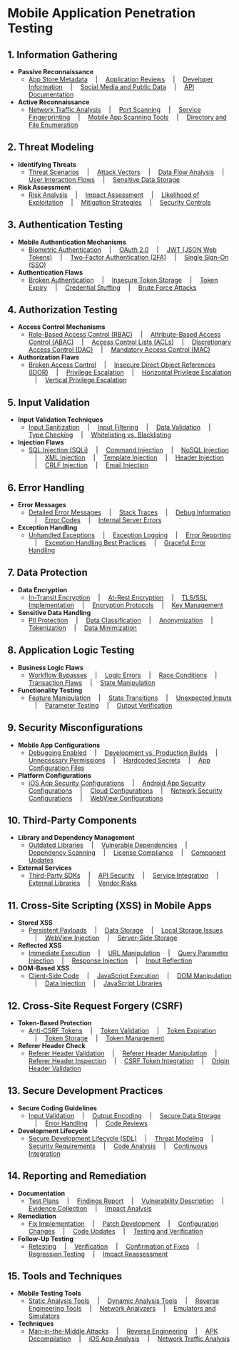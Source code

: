 # Mobile Application Penetration Testing

## 1. Information Gathering

- **Passive Reconnaissance**
  - [App Store Metadata](#) &emsp;|&emsp; [Application Reviews](#) &emsp;|&emsp; [Developer Information](#) &emsp;|&emsp; [Social Media and Public Data](#) &emsp;|&emsp; [API Documentation](#)
- **Active Reconnaissance**
  - [Network Traffic Analysis](#) &emsp;|&emsp; [Port Scanning](#) &emsp;|&emsp; [Service Fingerprinting](#) &emsp;|&emsp; [Mobile App Scanning Tools](#) &emsp;|&emsp; [Directory and File Enumeration](#)

## 2. Threat Modeling

- **Identifying Threats**
  - [Threat Scenarios](#) &emsp;|&emsp; [Attack Vectors](#) &emsp;|&emsp; [Data Flow Analysis](#) &emsp;|&emsp; [User Interaction Flows](#) &emsp;|&emsp; [Sensitive Data Storage](#)
- **Risk Assessment**
  - [Risk Analysis](#) &emsp;|&emsp; [Impact Assessment](#) &emsp;|&emsp; [Likelihood of Exploitation](#) &emsp;|&emsp; [Mitigation Strategies](#) &emsp;|&emsp; [Security Controls](#)

## 3. Authentication Testing

- **Mobile Authentication Mechanisms**
  - [Biometric Authentication](#) &emsp;|&emsp; [OAuth 2.0](#) &emsp;|&emsp; [JWT (JSON Web Tokens)](#) &emsp;|&emsp; [Two-Factor Authentication (2FA)](#) &emsp;|&emsp; [Single Sign-On (SSO)](#)
- **Authentication Flaws**
  - [Broken Authentication](#) &emsp;|&emsp; [Insecure Token Storage](#) &emsp;|&emsp; [Token Expiry](#) &emsp;|&emsp; [Credential Stuffing](#) &emsp;|&emsp; [Brute Force Attacks](#)

## 4. Authorization Testing

- **Access Control Mechanisms**
  - [Role-Based Access Control (RBAC)](#) &emsp;|&emsp; [Attribute-Based Access Control (ABAC)](#) &emsp;|&emsp; [Access Control Lists (ACLs)](#) &emsp;|&emsp; [Discretionary Access Control (DAC)](#) &emsp;|&emsp; [Mandatory Access Control (MAC)](#)
- **Authorization Flaws**
  - [Broken Access Control](#) &emsp;|&emsp; [Insecure Direct Object References (IDOR)](#) &emsp;|&emsp; [Privilege Escalation](#) &emsp;|&emsp; [Horizontal Privilege Escalation](#) &emsp;|&emsp; [Vertical Privilege Escalation](#)

## 5. Input Validation

- **Input Validation Techniques**
  - [Input Sanitization](#) &emsp;|&emsp; [Input Filtering](#) &emsp;|&emsp; [Data Validation](#) &emsp;|&emsp; [Type Checking](#) &emsp;|&emsp; [Whitelisting vs. Blacklisting](#)
- **Injection Flaws**
  - [SQL Injection (SQLi)](#) &emsp;|&emsp; [Command Injection](#) &emsp;|&emsp; [NoSQL Injection](#) &emsp;|&emsp; [XML Injection](#) &emsp;|&emsp; [Template Injection](#) &emsp;|&emsp; [Header Injection](#) &emsp;|&emsp; [CRLF Injection](#) &emsp;|&emsp; [Email Injection](#)

## 6. Error Handling

- **Error Messages**
  - [Detailed Error Messages](#) &emsp;|&emsp; [Stack Traces](#) &emsp;|&emsp; [Debug Information](#) &emsp;|&emsp; [Error Codes](#) &emsp;|&emsp; [Internal Server Errors](#)
- **Exception Handling**
  - [Unhandled Exceptions](#) &emsp;|&emsp; [Exception Logging](#) &emsp;|&emsp; [Error Reporting](#) &emsp;|&emsp; [Exception Handling Best Practices](#) &emsp;|&emsp; [Graceful Error Handling](#)

## 7. Data Protection

- **Data Encryption**
  - [In-Transit Encryption](#) &emsp;|&emsp; [At-Rest Encryption](#) &emsp;|&emsp; [TLS/SSL Implementation](#) &emsp;|&emsp; [Encryption Protocols](#) &emsp;|&emsp; [Key Management](#)
- **Sensitive Data Handling**
  - [PII Protection](#) &emsp;|&emsp; [Data Classification](#) &emsp;|&emsp; [Anonymization](#) &emsp;|&emsp; [Tokenization](#) &emsp;|&emsp; [Data Minimization](#)

## 8. Application Logic Testing

- **Business Logic Flaws**
  - [Workflow Bypasses](#) &emsp;|&emsp; [Logic Errors](#) &emsp;|&emsp; [Race Conditions](#) &emsp;|&emsp; [Transaction Flaws](#) &emsp;|&emsp; [State Manipulation](#)
- **Functionality Testing**
  - [Feature Manipulation](#) &emsp;|&emsp; [State Transitions](#) &emsp;|&emsp; [Unexpected Inputs](#) &emsp;|&emsp; [Parameter Testing](#) &emsp;|&emsp; [Output Verification](#)

## 9. Security Misconfigurations

- **Mobile App Configurations**
  - [Debugging Enabled](#) &emsp;|&emsp; [Development vs. Production Builds](#) &emsp;|&emsp; [Unnecessary Permissions](#) &emsp;|&emsp; [Hardcoded Secrets](#) &emsp;|&emsp; [App Configuration Files](#)
- **Platform Configurations**
  - [iOS App Security Configurations](#) &emsp;|&emsp; [Android App Security Configurations](#) &emsp;|&emsp; [Cloud Configurations](#) &emsp;|&emsp; [Network Security Configurations](#) &emsp;|&emsp; [WebView Configurations](#)

## 10. Third-Party Components

- **Library and Dependency Management**
  - [Outdated Libraries](#) &emsp;|&emsp; [Vulnerable Dependencies](#) &emsp;|&emsp; [Dependency Scanning](#) &emsp;|&emsp; [License Compliance](#) &emsp;|&emsp; [Component Updates](#)
- **External Services**
  - [Third-Party SDKs](#) &emsp;|&emsp; [API Security](#) &emsp;|&emsp; [Service Integration](#) &emsp;|&emsp; [External Libraries](#) &emsp;|&emsp; [Vendor Risks](#)

## 11. Cross-Site Scripting (XSS) in Mobile Apps

- **Stored XSS**
  - [Persistent Payloads](#) &emsp;|&emsp; [Data Storage](#) &emsp;|&emsp; [Local Storage Issues](#) &emsp;|&emsp; [WebView Injection](#) &emsp;|&emsp; [Server-Side Storage](#)
- **Reflected XSS**
  - [Immediate Execution](#) &emsp;|&emsp; [URL Manipulation](#) &emsp;|&emsp; [Query Parameter Injection](#) &emsp;|&emsp; [Response Injection](#) &emsp;|&emsp; [Input Reflection](#)
- **DOM-Based XSS**
  - [Client-Side Code](#) &emsp;|&emsp; [JavaScript Execution](#) &emsp;|&emsp; [DOM Manipulation](#) &emsp;|&emsp; [Data Injection](#) &emsp;|&emsp; [JavaScript Libraries](#)

## 12. Cross-Site Request Forgery (CSRF)

- **Token-Based Protection**
  - [Anti-CSRF Tokens](#) &emsp;|&emsp; [Token Validation](#) &emsp;|&emsp; [Token Expiration](#) &emsp;|&emsp; [Token Storage](#) &emsp;|&emsp; [Token Management](#)
- **Referer Header Check**
  - [Referer Header Validation](#) &emsp;|&emsp; [Referer Header Manipulation](#) &emsp;|&emsp; [Referer Header Inspection](#) &emsp;|&emsp; [CSRF Token Integration](#) &emsp;|&emsp; [Origin Header Validation](#)

## 13. Secure Development Practices

- **Secure Coding Guidelines**
  - [Input Validation](#) &emsp;|&emsp; [Output Encoding](#) &emsp;|&emsp; [Secure Data Storage](#) &emsp;|&emsp; [Error Handling](#) &emsp;|&emsp; [Code Reviews](#)
- **Development Lifecycle**
  - [Secure Development Lifecycle (SDL)](#) &emsp;|&emsp; [Threat Modeling](#) &emsp;|&emsp; [Security Requirements](#) &emsp;|&emsp; [Code Analysis](#) &emsp;|&emsp; [Continuous Integration](#)

## 14. Reporting and Remediation

- **Documentation**
  - [Test Plans](#) &emsp;|&emsp; [Findings Report](#) &emsp;|&emsp; [Vulnerability Description](#) &emsp;|&emsp; [Evidence Collection](#) &emsp;|&emsp; [Impact Analysis](#)
- **Remediation**
  - [Fix Implementation](#) &emsp;|&emsp; [Patch Development](#) &emsp;|&emsp; [Configuration Changes](#) &emsp;|&emsp; [Code Updates](#) &emsp;|&emsp; [Testing and Verification](#)
- **Follow-Up Testing**
  - [Retesting](#) &emsp;|&emsp; [Verification](#) &emsp;|&emsp; [Confirmation of Fixes](#) &emsp;|&emsp; [Regression Testing](#) &emsp;|&emsp; [Impact Reassessment](#)

## 15. Tools and Techniques

- **Mobile Testing Tools**
  - [Static Analysis Tools](#) &emsp;|&emsp; [Dynamic Analysis Tools](#) &emsp;|&emsp; [Reverse Engineering Tools](#) &emsp;|&emsp; [Network Analyzers](#) &emsp;|&emsp; [Emulators and Simulators](#)
- **Techniques**
  - [Man-in-the-Middle Attacks](#) &emsp;|&emsp; [Reverse Engineering](#) &emsp;|&emsp; [APK Decompilation](#) &emsp;|&emsp; [iOS App Analysis](#) &emsp;|&emsp; [Network Traffic Analysis](#)

